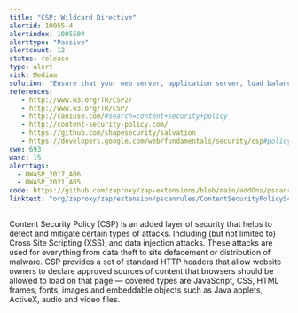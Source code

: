 ```yaml
---
title: "CSP: Wildcard Directive"
alertid: 10055-4
alertindex: 1005504
alerttype: "Passive"
alertcount: 12
status: release
type: alert
risk: Medium
solution: "Ensure that your web server, application server, load balancer, etc. is properly configured to set the Content-Security-Policy header."
references:
   - http://www.w3.org/TR/CSP2/
   - http://www.w3.org/TR/CSP/
   - http://caniuse.com/#search=content+security+policy
   - http://content-security-policy.com/
   - https://github.com/shapesecurity/salvation
   - https://developers.google.com/web/fundamentals/security/csp#policy_applies_to_a_wide_variety_of_resources
cwe: 693
wasc: 15
alerttags: 
  - OWASP_2017_A06
  - OWASP_2021_A05
code: https://github.com/zaproxy/zap-extensions/blob/main/addOns/pscanrules/src/main/java/org/zaproxy/zap/extension/pscanrules/ContentSecurityPolicyScanRule.java
linktext: "org/zaproxy/zap/extension/pscanrules/ContentSecurityPolicyScanRule.java"
---
```

Content Security Policy (CSP) is an added layer of security that helps to detect and mitigate certain types of attacks. Including (but not limited to) Cross Site Scripting (XSS), and data injection attacks. These attacks are used for everything from data theft to site defacement or distribution of malware. CSP provides a set of standard HTTP headers that allow website owners to declare approved sources of content that browsers should be allowed to load on that page — covered types are JavaScript, CSS, HTML frames, fonts, images and embeddable objects such as Java applets, ActiveX, audio and video files.
